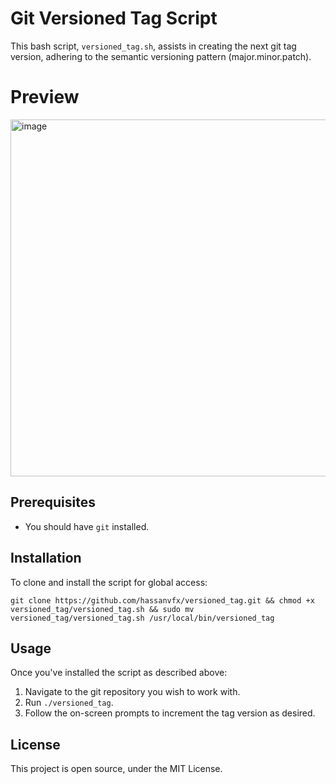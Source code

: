 # Git Versioned Tag Script

This bash script, `versioned_tag.sh`, assists in creating the next git tag version, adhering to the semantic versioning pattern (major.minor.patch).

# Preview

<img width="571" alt="image" src="https://github.com/hassanvfx/versioned_tag/assets/425926/8b9f0614-cb61-4223-9fbf-4299169ba12a">

## Prerequisites

- You should have `git` installed.

## Installation

To clone and install the script for global access:
```
git clone https://github.com/hassanvfx/versioned_tag.git && chmod +x versioned_tag/versioned_tag.sh && sudo mv versioned_tag/versioned_tag.sh /usr/local/bin/versioned_tag
```

## Usage

Once you've installed the script as described above:

1. Navigate to the git repository you wish to work with.
2. Run `./versioned_tag`.
3. Follow the on-screen prompts to increment the tag version as desired.

## License

This project is open source, under the MIT License.
